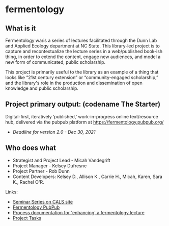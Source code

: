 # fermentology

What is it
---
Fermentology wa/is a series of lectures facilitated through the Dunn Lab and Applied Ecology department at NC State. This library-led project is to capture and recontextualize the lecture series in a web/published book-ish thing, in order to extend the content, engage new audiences, and model a new form of communicated, public scholarship.

This project is primarily useful to the library as an example of a thing that looks like “21st century extension” or “community-engaged scholarship,” and the library's role in the production and dissemination of open knowledge and public scholarship.

Project primary output: (codename The Starter)
---
Digital-first, iteratively ‘published,’ work-in-progress online text/resource hub, delivered via the pubpub platform at https://fermentology.pubpub.org/ 

* *Deadline for version 2.0 - Dec 30, 2021*

Who does what
---
* Strategist and Project Lead - Micah Vandegrift
* Project Manager -  Kelsey Dufresne
* Project Partner - Rob Dunn
* Content Developers: Kelsey D., Allison K., Carrie H., Micah, Karen, Sara K., Rachel O'R.

Links:
* [Seminar Series on CALS site](https://cals.ncsu.edu/applied-ecology/news/fermentology-mini-seminars/)
* [Fermentology PubPub](https://fermentology.pubpub.org/)
* [Process documentation for 'enhancing' a fermentology lecture](https://github.com/openknowledgecenter/fermentology/blob/main/enhance%20process.md)
* [Project Tasks](https://github.com/openknowledgecenter/fermentology/projects/1)



